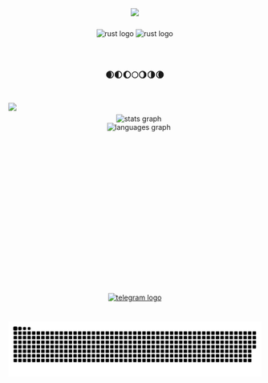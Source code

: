 <div align="center">
  <img height="" src="https://i.pinimg.com/originals/3c/31/c8/3c31c8503d9e31400e96d4b90b93c141.gif"  />
</div>

###

<div align="center">
  <img src="https://img.shields.io/badge/Rust-000000?logo=rust&logoColor=white&style=for-the-badge" height="20" alt="rust logo"  />
  <img src="https://img.shields.io/crates/udt/245836?style=for-the-badge" height="20" alt="rust logo"  />
</div>

###

<br clear="both">

<h3 align="center">🌒🌓🌔🌕🌖🌗🌘</h3>

###

<br clear="both">

<img align="left" height="380" src="https://i.pinimg.com/736x/ea/01/40/ea01400c2afbd0476309cfed35afc00d.jpg"  />

###

<div align="center">
  <img src="https://github-readme-stats.vercel.app/api?username=europeDreadlyDevil&hide_title=true&hide_rank=false&show_icons=true&include_all_commits=true&count_private=true&disable_animations=false&theme=moltack&locale=en&hide_border=true&order=1" height="150" alt="stats graph" /> <br>
  <img src="https://github-readme-stats.vercel.app/api/top-langs?username=europeDreadlyDevil&locale=en&hide_title=false&layout=compact&card_width=320&langs_count=4&theme=moltack&hide_border=false&order=2&custom_title=is%20mind%20out?" height="185" alt="languages graph"  />
</div>


###

<br clear="both">

<div align="center">
  <a href="https://t.me/WayToInsomnia" target="_blank">
    <img src="https://img.shields.io/static/v1?message=Telegram&logo=telegram&label=&color=2CA5E0&logoColor=white&labelColor=&style=for-the-badge" height="20" alt="telegram logo"  />
  </a>
</div>

###

<br clear="both">

<img src="https://raw.githubusercontent.com/europeDreadlyDevil/europeDreadlyDevil/output/snake.svg" alt="Snake animation" />

###
